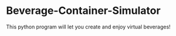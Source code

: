 # Beverage-Container-Simulator
This python program will let you create and enjoy virtual beverages!
